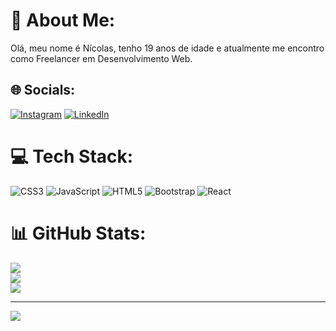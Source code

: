 # 💫 About Me:
Olá, meu nome é Nícolas, tenho 19 anos de idade e atualmente me encontro como Freelancer em Desenvolvimento Web.


## 🌐 Socials:
[![Instagram](https://img.shields.io/badge/Instagram-%23E4405F.svg?logo=Instagram&logoColor=white)](https://instagram.com/https://www.instagram.com/nick.srod872/) [![LinkedIn](https://img.shields.io/badge/LinkedIn-%230077B5.svg?logo=linkedin&logoColor=white)](https://linkedin.com/in/https://www.linkedin.com/in/n%C3%ADcolas-s-rodrigues-571362247/) 

# 💻 Tech Stack:
![CSS3](https://img.shields.io/badge/css3-%231572B6.svg?style=plastic&logo=css3&logoColor=white) ![JavaScript](https://img.shields.io/badge/javascript-%23323330.svg?style=plastic&logo=javascript&logoColor=%23F7DF1E) ![HTML5](https://img.shields.io/badge/html5-%23E34F26.svg?style=plastic&logo=html5&logoColor=white) ![Bootstrap](https://img.shields.io/badge/bootstrap-%23563D7C.svg?style=plastic&logo=bootstrap&logoColor=white) ![React](https://img.shields.io/badge/react-%2320232a.svg?style=plastic&logo=react&logoColor=%2361DAFB)
# 📊 GitHub Stats:
![](https://github-readme-stats.vercel.app/api?username=nicolasRod09&theme=algolia&hide_border=false&include_all_commits=false&count_private=false)<br/>
![](https://github-readme-streak-stats.herokuapp.com/?user=nicolasRod09&theme=algolia&hide_border=false)<br/>
![](https://github-readme-stats.vercel.app/api/top-langs/?username=nicolasRod09&theme=algolia&hide_border=false&include_all_commits=false&count_private=false&layout=compact)

---
[![](https://visitcount.itsvg.in/api?id=nicolasRod09&icon=0&color=0)](https://visitcount.itsvg.in)

<!-- Proudly created with GPRM ( https://gprm.itsvg.in ) -->
